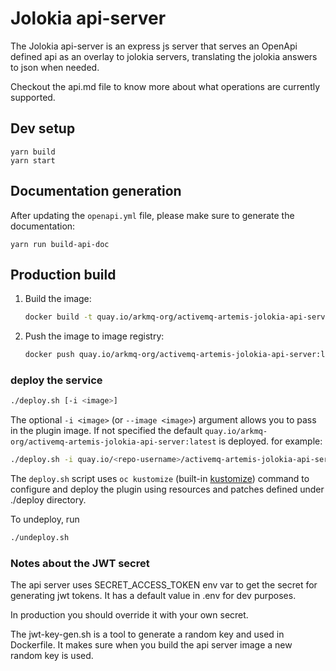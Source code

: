 # Jolokia api-server

The Jolokia api-server is an express js server that serves an OpenApi defined
api as an overlay to jolokia servers, translating the jolokia answers to json
when needed.

Checkout the api.md file to know more about what operations are currently
supported.

## Dev setup

```
yarn build
yarn start
```

## Documentation generation

After updating the `openapi.yml` file, please make sure to generate the
documentation:

```
yarn run build-api-doc
```

## Production build

1. Build the image:
   ```sh
   docker build -t quay.io/arkmq-org/activemq-artemis-jolokia-api-server:latest .
   ```
2. Push the image to image registry:
   ```sh
   docker push quay.io/arkmq-org/activemq-artemis-jolokia-api-server:latest
   ```

### deploy the service

```sh
./deploy.sh [-i <image>]
```

The optional `-i <image>` (or `--image <image>`) argument allows you to pass in
the plugin image. If not specified the default
`quay.io/arkmq-org/activemq-artemis-jolokia-api-server:latest` is
deployed. for example:

```sh
./deploy.sh -i quay.io/<repo-username>/activemq-artemis-jolokia-api-server:1.0.1
```

The `deploy.sh` script uses `oc kustomize` (built-in
[kustomize](https://github.com/kubernetes-sigs/kustomize)) command to configure
and deploy the plugin using resources and patches defined under ./deploy
directory.

To undeploy, run

```sh
./undeploy.sh
```

### Notes about the JWT secret

The api server uses SECRET_ACCESS_TOKEN env var to get the secret for generating
jwt tokens. It has a default value in .env for dev purposes.

In production you should override it with your own secret.

The jwt-key-gen.sh is a tool to generate a random key and used in Dockerfile. 
It makes sure when you build the api server image a new random key is used.

